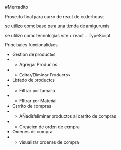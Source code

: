 #Mercadito

Proyecto final para curso de react de coderhouse

se utilizo como base para una tienda de amigurumis

se utilizo como tecnologias vite + react + TypeScript

Principales funcionalidaes 
- Gestion de productos 
- - Agregar Productos
- - Editar/Eliminar Productos
- Listado de productos 
- - Filtrar por tamaño
- - FIltrar por Material
- Carrito de compras
- - AÑadir/eliminar productos al carrito de compras
- - Creacion de orden de compra 
- Ordenes de compra
- - visualizar ordenes de compra
